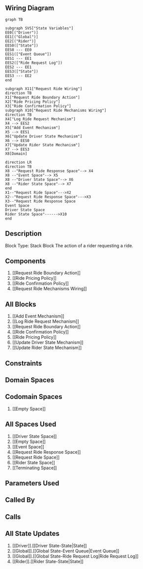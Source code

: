 ## Wiring Diagram

```mermaid
graph TB

subgraph SVS["State Variables"]
EE0[("Driver")]
EE1[("Global")]
EE2[("Rider")]
EES0(["State"])
EES0 --- EE0
EES1(["Event Queue"])
EES1 --- EE1
EES2(["Ride Request Log"])
EES2 --- EE1
EES3(["State"])
EES3 --- EE2
end

subgraph X11["Request Ride Wiring"]
direction TB
X1["Request Ride Boundary Action"]
X2["Ride Pricing Policy"]
X3["Ride Confirmation Policy"]
subgraph X10["Request Ride Mechanisms Wiring"]
direction TB
X4["Log Ride Request Mechanism"]
X4 --> EES2
X5["Add Event Mechanism"]
X5 --> EES1
X6["Update Driver State Mechanism"]
X6 --> EES0
X7["Update Rider State Mechanism"]
X7 --> EES3
X8[Domain]

direction LR
direction TB
X8 --"Request Ride Response Space"--> X4
X8 --"Event Space"--> X5
X8 --"Driver State Space"--> X6
X8 --"Rider State Space"--> X7
end
X1--"Request Ride Space"--->X2
X2--"Request Ride Response Space"--->X3
X3--"Request Ride Response Space
Event Space
Driver State Space
Rider State Space"------>X10
end
```

## Description

Block Type: Stack Block
The action of a rider requesting a ride.
## Components
1. [[Request Ride Boundary Action]]
2. [[Ride Pricing Policy]]
3. [[Ride Confirmation Policy]]
4. [[Request Ride Mechanisms Wiring]]

## All Blocks
1. [[Add Event Mechanism]]
2. [[Log Ride Request Mechanism]]
3. [[Request Ride Boundary Action]]
4. [[Ride Confirmation Policy]]
5. [[Ride Pricing Policy]]
6. [[Update Driver State Mechanism]]
7. [[Update Rider State Mechanism]]

## Constraints

## Domain Spaces

## Codomain Spaces
1. [[Empty Space]]

## All Spaces Used
1. [[Driver State Space]]
2. [[Empty Space]]
3. [[Event Space]]
4. [[Request Ride Response Space]]
5. [[Request Ride Space]]
6. [[Rider State Space]]
7. [[Terminating Space]]

## Parameters Used

## Called By

## Calls

## All State Updates
1. [[Driver]].[[Driver State-State|State]]
2. [[Global]].[[Global State-Event Queue|Event Queue]]
3. [[Global]].[[Global State-Ride Request Log|Ride Request Log]]
4. [[Rider]].[[Rider State-State|State]]

